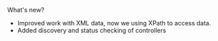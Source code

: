 What's new?

- Improved work with XML data, now we using XPath to access data.
- Added discovery and status checking of controllers
